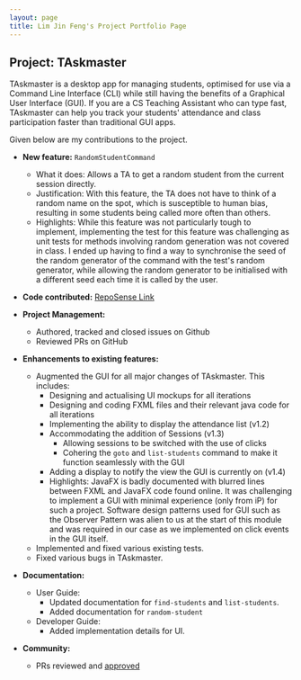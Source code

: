 ```yaml
---
layout: page
title: Lim Jin Feng's Project Portfolio Page
---
```


## Project: TAskmaster

TAskmaster is a desktop app for managing students, optimised for use
via a Command Line Interface (CLI) while still having the benefits of
a Graphical User Interface (GUI). If you are a CS Teaching Assistant
who can type fast, TAskmaster can help you track your students'
attendance and class participation faster than traditional GUI apps.

Given below are my contributions to the project.

- **New feature:** `RandomStudentCommand`
    - What it does: Allows a TA to get a random student from the current session directly. 
    - Justification: With this feature, the TA does not have to think of a random name on the spot, which is susceptible
    to human bias, resulting in some students being called more often than others.
    - Highlights: While this feature was not particularly tough to implement, implementing the test for this feature 
    was challenging as unit tests for methods involving random generation was not covered in class. I ended up having to
    find a way to synchronise the seed of the random generator of the command with the test's random generator, while
    allowing the random generator to be initialised with a different seed each time it is called by the user.
    
- **Code contributed:** [RepoSense Link](https://nus-cs2103-ay2021s1.github.io/tp-dashboard/#breakdown=true&search=jflim98)

- **Project Management:**
  - Authored, tracked and closed issues on Github
  - Reviewed PRs on GitHub
  
- **Enhancements to existing features:**
    - Augmented the GUI for all major changes of TAskmaster. This includes:
        - Designing and actualising UI mockups for all iterations
        - Designing and coding FXML files and their relevant java code for all iterations
        - Implementing the ability to display the attendance list (v1.2)
        - Accommodating the addition of Sessions (v1.3)
            - Allowing sessions to be switched with the use of clicks
            - Cohering the `goto` and `list-students` command to make it function seamlessly with the GUI
        - Adding a display to notify the view the GUI is currently on (v1.4)
        - Highlights: JavaFX is badly documented with blurred lines between FXML and JavaFX code found online. It was
        challenging to implement a GUI with minimal experience (only from iP) for such a project. Software design patterns 
        used for GUI such as the Observer Pattern was alien to us at the start of this module and was required in our case
        as we implemented on click events in the GUI itself.
    - Implemented and fixed various existing tests.
    - Fixed various bugs in TAskmaster.
    
- **Documentation:**
    - User Guide:
        - Updated documentation for `find-students` and `list-students`.
        - Added documentation for `random-student`
    - Developer Guide:
        - Added implementation details for UI.
        
- **Community:**
    - PRs reviewed and [approved](https://github.com/AY2021S1-CS2103-F09-1/tp/pulls?q=is%3Apr+is%3Aclosed+reviewed-by%3Ajflim98)

